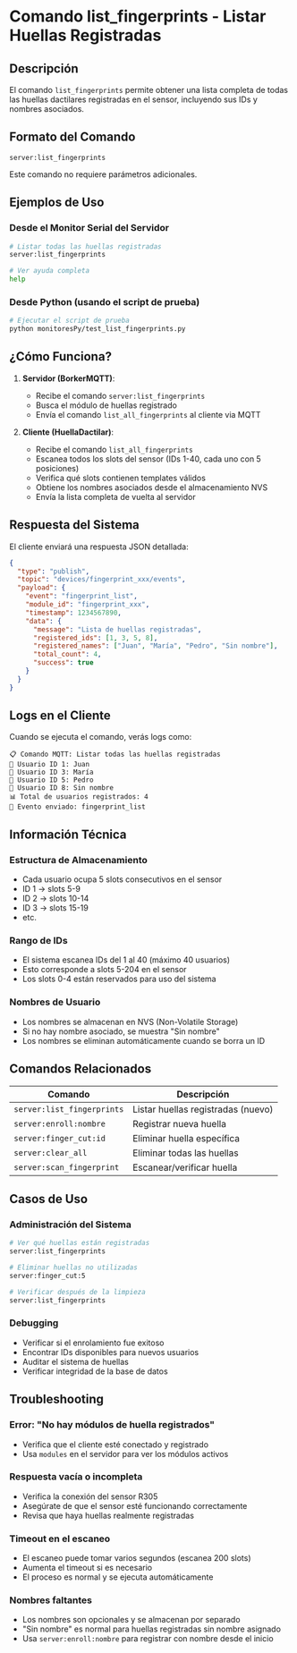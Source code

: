 # Comando list_fingerprints - Listar Huellas Registradas

## Descripción
El comando `list_fingerprints` permite obtener una lista completa de todas las huellas dactilares registradas en el sensor, incluyendo sus IDs y nombres asociados.

## Formato del Comando
```
server:list_fingerprints
```

Este comando no requiere parámetros adicionales.

## Ejemplos de Uso

### Desde el Monitor Serial del Servidor
```bash
# Listar todas las huellas registradas
server:list_fingerprints

# Ver ayuda completa
help
```

### Desde Python (usando el script de prueba)
```bash
# Ejecutar el script de prueba
python monitoresPy/test_list_fingerprints.py
```

## ¿Cómo Funciona?

1. **Servidor (BorkerMQTT)**: 
   - Recibe el comando `server:list_fingerprints`
   - Busca el módulo de huellas registrado
   - Envía el comando `list_all_fingerprints` al cliente via MQTT

2. **Cliente (HuellaDactilar)**:
   - Recibe el comando `list_all_fingerprints`
   - Escanea todos los slots del sensor (IDs 1-40, cada uno con 5 posiciones)
   - Verifica qué slots contienen templates válidos
   - Obtiene los nombres asociados desde el almacenamiento NVS
   - Envía la lista completa de vuelta al servidor

## Respuesta del Sistema

El cliente enviará una respuesta JSON detallada:

```json
{
  "type": "publish",
  "topic": "devices/fingerprint_xxx/events",
  "payload": {
    "event": "fingerprint_list",
    "module_id": "fingerprint_xxx",
    "timestamp": 1234567890,
    "data": {
      "message": "Lista de huellas registradas",
      "registered_ids": [1, 3, 5, 8],
      "registered_names": ["Juan", "María", "Pedro", "Sin nombre"],
      "total_count": 4,
      "success": true
    }
  }
}
```

## Logs en el Cliente

Cuando se ejecuta el comando, verás logs como:

```
📋 Comando MQTT: Listar todas las huellas registradas
👤 Usuario ID 1: Juan
👤 Usuario ID 3: María
👤 Usuario ID 5: Pedro
👤 Usuario ID 8: Sin nombre
📊 Total de usuarios registrados: 4
📨 Evento enviado: fingerprint_list
```

## Información Técnica

### Estructura de Almacenamiento
- Cada usuario ocupa 5 slots consecutivos en el sensor
- ID 1 → slots 5-9
- ID 2 → slots 10-14
- ID 3 → slots 15-19
- etc.

### Rango de IDs
- El sistema escanea IDs del 1 al 40 (máximo 40 usuarios)
- Esto corresponde a slots 5-204 en el sensor
- Los slots 0-4 están reservados para uso del sistema

### Nombres de Usuario
- Los nombres se almacenan en NVS (Non-Volatile Storage)
- Si no hay nombre asociado, se muestra "Sin nombre"
- Los nombres se eliminan automáticamente cuando se borra un ID

## Comandos Relacionados

| Comando | Descripción |
|---------|-------------|
| `server:list_fingerprints` | Listar huellas registradas (nuevo) |
| `server:enroll:nombre` | Registrar nueva huella |
| `server:finger_cut:id` | Eliminar huella específica |
| `server:clear_all` | Eliminar todas las huellas |
| `server:scan_fingerprint` | Escanear/verificar huella |

## Casos de Uso

### Administración del Sistema
```bash
# Ver qué huellas están registradas
server:list_fingerprints

# Eliminar huellas no utilizadas
server:finger_cut:5

# Verificar después de la limpieza
server:list_fingerprints
```

### Debugging
- Verificar si el enrolamiento fue exitoso
- Encontrar IDs disponibles para nuevos usuarios
- Auditar el sistema de huellas
- Verificar integridad de la base de datos

## Troubleshooting

### Error: "No hay módulos de huella registrados"
- Verifica que el cliente esté conectado y registrado
- Usa `modules` en el servidor para ver los módulos activos

### Respuesta vacía o incompleta
- Verifica la conexión del sensor R305
- Asegúrate de que el sensor esté funcionando correctamente
- Revisa que haya huellas realmente registradas

### Timeout en el escaneo
- El escaneo puede tomar varios segundos (escanea 200 slots)
- Aumenta el timeout si es necesario
- El proceso es normal y se ejecuta automáticamente

### Nombres faltantes
- Los nombres son opcionales y se almacenan por separado
- "Sin nombre" es normal para huellas registradas sin nombre asignado
- Usa `server:enroll:nombre` para registrar con nombre desde el inicio